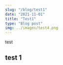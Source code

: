 ```yaml
---
slug: "/blog/test1"
date: "2021-11-01"
title: "Test1"
type: "Blog post"
img: ../images/test4.png
---
```


test

## test 1